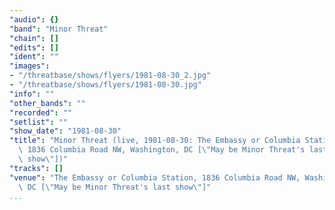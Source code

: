 ```yaml
---
"audio": {}
"band": "Minor Threat"
"chain": []
"edits": []
"ident": ""
"images":
- "/threatbase/shows/flyers/1981-08-30_2.jpg"
- "/threatbase/shows/flyers/1981-08-30.jpg"
"info": ""
"other_bands": ""
"recorded": ""
"setlist": ""
"show_date": "1981-08-30"
"title": "Minor Threat (live, 1981-08-30: The Embassy or Columbia Station,\
  \ 1836 Columbia Road NW, Washington, DC [\"May be Minor Threat's last\
  \ show\"])"
"tracks": []
"venue": "The Embassy or Columbia Station, 1836 Columbia Road NW, Washington,\
  \ DC [\"May be Minor Threat's last show\"]"
...
```

